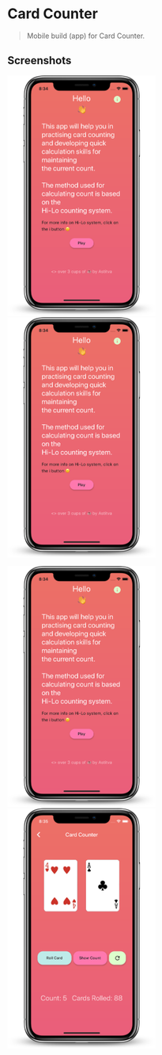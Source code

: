 # Card Counter

> Mobile build (app) for Card Counter.

## Screenshots

<img src="https://github.com/Asti7/cardcounter_mobile/blob/master/app/cardcounter/screenshots/ss1.png" width="300"/><img src="https://github.com/Asti7/cardcounter_mobile/blob/master/app/cardcounter/screenshots/ss1.png" width="300"/>

<img src="https://github.com/Asti7/cardcounter_mobile/blob/master/app/cardcounter/screenshots/ss1.png" width="300"/><img src="https://github.com/Asti7/cardcounter_mobile/blob/master/app/cardcounter/screenshots/ss4.png" width="300"/>

